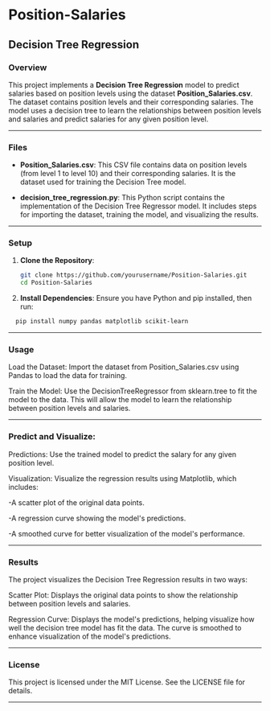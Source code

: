 # Position-Salaries

## **Decision Tree Regression**

### **Overview**

This project implements a **Decision Tree Regression** model to predict salaries based on position levels using the dataset **Position_Salaries.csv**. The dataset contains position levels and their corresponding salaries. 
The model uses a decision tree to learn the relationships between position levels and salaries and predict salaries for any given position level.

---

### **Files**

- **Position_Salaries.csv**: This CSV file contains data on position levels (from level 1 to level 10) and their corresponding salaries. It is the dataset used for training the Decision Tree model.
  
- **decision_tree_regression.py**: This Python script contains the implementation of the Decision Tree Regressor model. It includes steps for importing the dataset, training the model, and visualizing the results.

---

### **Setup**

1. **Clone the Repository**:
   ```bash
   git clone https://github.com/yourusername/Position-Salaries.git
   cd Position-Salaries

2. **Install Dependencies**: Ensure you have Python and pip installed, then run:
```bash
  pip install numpy pandas matplotlib scikit-learn
```

---

### **Usage**

Load the Dataset: Import the dataset from Position_Salaries.csv using Pandas to load the data for training.

Train the Model: Use the DecisionTreeRegressor from sklearn.tree to fit the model to the data. This will allow the model to learn the relationship between position levels and salaries.

---

### **Predict and Visualize**:

Predictions: Use the trained model to predict the salary for any given position level.

Visualization: Visualize the regression results using Matplotlib, which includes:

-A scatter plot of the original data points.

-A regression curve showing the model's predictions.

-A smoothed curve for better visualization of the model's performance.

---

### **Results**
The project visualizes the Decision Tree Regression results in two ways:

Scatter Plot: Displays the original data points to show the relationship between position levels and salaries.

Regression Curve: Displays the model's predictions, helping visualize how well the decision tree model has fit the data.
The curve is smoothed to enhance visualization of the model's predictions.

---

### **License**
This project is licensed under the MIT License. See the LICENSE file for details.

****

